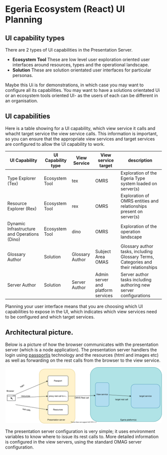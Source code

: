 <!-- SPDX-License-Identifier: CC-BY-4.0 -->
<!-- Copyright Contributors to the ODPi Egeria project. -->
# Egeria Ecosystem (React) UI Planning

## UI capability types


There are 2 types of UI capabilities in the Presentation Server.

* **Ecosystem Tool** These are low level user exploration oriented user interfaces around resources, types and the operational landscape.
* **Solution** These are solution orientated user interfaces for particular personas.

Maybe this Ui is for demonstrations, in which case you may want to configure all its capabilities. 
You may want to have a solutions orientated Ui or an ecosystem tools oriented UI- as the users of each can be different in an organisation. 

## UI capabilities

Here is a table showing for a UI capability, which view service it calls and whacht target service the view service calls.
This information is important, so you can ensure that the appropriate view services and target services are configured to allow the UI
capability to work.

| UI Capability | UI Capability type |View Service | View service target | description |
| ----------- | ----------- | ------ | --- | --- |
| Type Explorer (Tex) | Ecosystem Tool | tex | OMRS | Exploration of the Egeria Type system loaded on server(s)
| Resource Explorer (Rex) | Ecosystem Tool | rex |  OMRS | Exploration of OMRS entities and relationships present on server(s)
| Dynamic Infrastructure and Operations (Dino) | Ecosystem Tool |dino | OMRS | Exploration of the operation landscape |
| Glossary Author | Solution | Glossary Author | Subject Area OMAS | Glossary author tasks, including Glossary Terms, Categories and their relationships |
| Server Author | Solution | Server Author | Admin server and platform services | Server author tasks including authoring new server configurations |

Planning your user interface means that you are choosing which UI capabilities to expose in the UI, which indicates which view services need to be 
configured and which target services. 

## Architectural picture.

Below is a picture of how the browser communicates with the presentation server (which is a node application). The presentation server handlers the login
using [passportjs](https://www.passportjs.org/) technology and the resources (html and images etc) as well as forwarding on the rest calls from the browser to the
view service.

![Figure 1 - Ui components](ui-components.drawio.svg)

The presentation server configuration is very simple; it uses environment variables to know where to issue its rest calls to.
More detailed information is configured in the view servers, using the standard OMAG server configuration.






